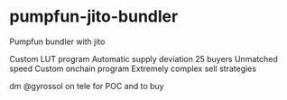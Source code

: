 # pumpfun-jito-bundler
Pumpfun bundler with jito



 Custom LUT program
 Automatic supply deviation
 25  buyers
 Unmatched speed
 Custom onchain program
 Extremely complex sell strategies


 dm @gyrossol on tele for POC and to buy
